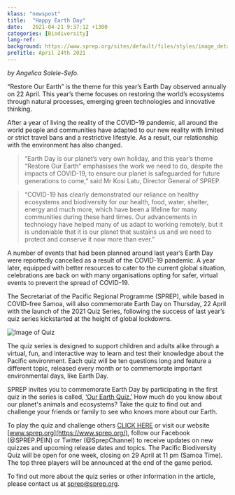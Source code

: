 ```yaml
---
klass: "newspost"
title:  "Happy Earth Day"
date:   2021-04-21 9:37:12 +1300
categories: [Biodiversity]
lang-ref: 
background: https://www.sprep.org/sites/default/files/styles/image_detai_670_400_/public/images/news/176385757_508867813457046_1042907094669697665_n.jpg?itok=301V9bDW
preTitle: April 24th 2021
---
```

*by Angelica Salele-Sefo.*<br>

“Restore Our Earth” is the theme for this year’s Earth Day observed annually on 22 April. This year’s theme focuses on restoring the world’s ecosystems through natural processes, emerging green technologies and innovative thinking.

After a year of living the reality of the COVID-19 pandemic, all around the world people and communities have adapted to our new reality with limited or strict travel bans and a restrictive lifestyle. As a result, our relationship with the environment has also changed. 

>“Earth Day is our planet’s very own holiday, and this year’s theme “Restore Our Earth” emphasises the work we need to do, despite the impacts of COVID-19, to ensure our planet is safeguarded for future generations to come,” said Mr Kosi Latu, Director General of SPREP.

>“COVID-19 has clearly demonstrated   our reliance on healthy ecosystems and biodiversity for our health, food, water, shelter, energy and much more, which have been a lifeline for many communities during these hard times. Our advancements in technology have helped many of us adapt to working remotely, but it is undeniable that it is our planet that sustains us and we need to protect and conserve it now more than ever.”

A number of events that had been planned around last year’s Earth Day were reportedly cancelled as a result of the COVID-19 pandemic. A year later, equipped with better resources to cater to the current global situation, celebrations are back on with many organisations opting for safer, virtual events to prevent the spread of COVID-19.

The Secretariat of the Pacific Regional Programme (SPREP), while based in COVID-free Samoa, will also commemorate Earth Day on Thursday, 22 April with the launch of the 2021 Quiz Series, following the success of last year’s quiz series kickstarted at the height of global lockdowns.

![Image of Quiz](https://www.sprep.org/sites/default/files/users/angelicas/176226730_796062971096587_7043889748884212986_n.jpg)

The quiz series is designed to support children and adults alike through a virtual, fun, and interactive way to learn and test their knowledge about the Pacific environment. Each quiz will be ten questions long and feature a different topic, released every month or to commemorate important environmental days, like Earth Day.

SPREP invites you to commemorate Earth Day by participating in the first quiz in the series is called, [‘Our Earth Quiz.’](https://quizizz.com/pro/join?gc=42336626) How much do you know about our planet's animals and ecosystems? Take the quiz to find out and challenge your friends or family to see who knows more about our Earth.

To play the quiz and challenge others [CLICK HERE](https://quizizz.com/pro/join/pre-game/running/U2FsdGVkX19FFV82UNc1KSVOWwt9xSf8a6vwHTSNor%252Fwo%252FVJUHEgzEMwHyLCnCiZQ6j%252FeKJbczD0apn5Dvsr%252Bg%253D%253D/start) or visit our website [www.sprep.org](https://www.sprep.org/), follow our Facebook (@SPREP.PEIN) or Twitter (@SprepChannel) to receive updates on new quizzes and upcoming release dates and topics. The Pacific Biodiversity Quiz will be open for one week, closing on 29 April at 11 pm (Samoa Time). The top three players will be announced at the end of the game period.

To find out more about the quiz series or other information in the article, please contact us at [sprep@sprep.org](sprep@sprep.org).
